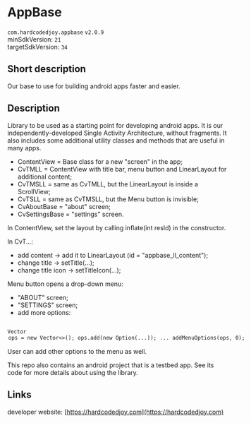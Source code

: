 # AppBase

<code>com.hardcodedjoy.appbase</code> <code>v2.0.9</code><br/>
minSdkVersion: <code>21</code><br/>
targetSdkVersion: <code>34</code><br/>

## Short description

Our base to use for building android apps faster and easier.


## Description

Library to be used as a starting point for developing android apps.
It is our independently-developed Single Activity Architecture, without fragments.
It also includes some additional utility classes and methods that are useful in many apps.


- ContentView = Base class for a new "screen" in the app;
- CvTMLL = ContentView with title bar, menu button and LinearLayout for additional content;
- CvTMSLL = same as CvTMLL, but the LinearLayout is inside a ScrollView;
- CvTSLL  = same as CvTMSLL, but the Menu button is invisible;
- CvAboutBase = "about" screen;
- CvSettingsBase = "settings" screen.

In ContentView, set the layout by calling inflate(int resId) in the constructor.

In CvT...:
- add content -> add it to LinearLayout (id = "appbase_ll_content");
- change title -> setTitle(...);
- change title icon -> setTitleIcon(...);

Menu button opens a drop-down menu:
- "ABOUT" screen;
- "SETTINGS" screen;
- add more options:
<code>
Vector<Option> ops = new Vector<>();
ops.add(new Option(...));
...
addMenuOptions(ops, 0);
</code>

User can add other options to the menu as well.

This repo also contains an android project that is a testbed app. See its code for more details about using the library.


## Links

developer website: [https://hardcodedjoy.com](https://hardcodedjoy.com)<br/>

